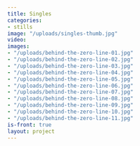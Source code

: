 ```yaml
---
title: Singles
categories:
- stills
image: "/uploads/singles-thumb.jpg"
video: 
images:
- "/uploads/behind-the-zero-line-01.jpg"
- "/uploads/behind-the-zero-line-02.jpg"
- "/uploads/behind-the-zero-line-03.jpg"
- "/uploads/behind-the-zero-line-04.jpg"
- "/uploads/behind-the-zero-line-05.jpg"
- "/uploads/behind-the-zero-line-06.jpg"
- "/uploads/behind-the-zero-line-07.jpg"
- "/uploads/behind-the-zero-line-08.jpg"
- "/uploads/behind-the-zero-line-09.jpg"
- "/uploads/behind-the-zero-line-10.jpg"
- "/uploads/behind-the-zero-line-11.jpg"
is-front: true
layout: project
---
```



